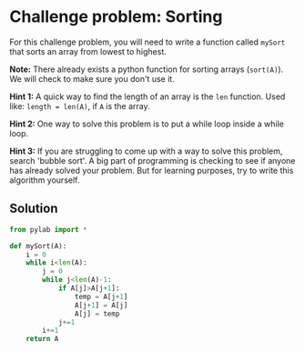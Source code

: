 # Challenge problem: Sorting

For this challenge problem, you will need to write a function called `mySort` that sorts an array from lowest to highest.

**Note:** There already exists a python function for sorting arrays (`sort(A)`). We will check to make sure you don't use it. 

**Hint 1:** A quick way to find the length of an array is the `len` function. Used like: `length = len(A)`, if `A` is the array.

**Hint 2:** One way to solve this problem is to put a while loop inside a while loop.

**Hint 3:** If you are struggling to come up with a way to solve this problem, search 'bubble sort'. A big part of programming is checking to see if anyone has already solved your problem. But for learning purposes, try to write this algorithm yourself.



## Solution

```python
from pylab import *

def mySort(A):
    i = 0
    while i<len(A):
        j = 0
        while j<len(A)-1:
            if A[j]>A[j+1]:
                temp = A[j+1]
                A[j+1] = A[j]
                A[j] = temp
            j+=1
        i+=1
    return A
